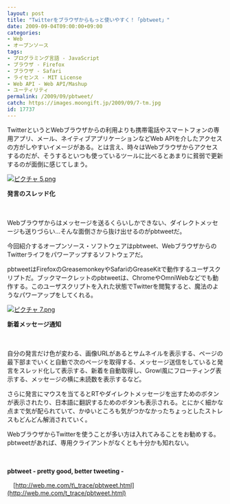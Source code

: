 ```yaml
---
layout: post
title: "Twitterをブラウザからもっと使いやすく！「pbtweet」"
date: 2009-09-04T09:00:00+09:00
categories:
- Web
- オープンソース
tags: 
- プログラミング言語 - JavaScript
- ブラウザ - Firefox
- ブラウザ - Safari
- ライセンス - MIT License
- Web API - Web API/Mashup
- ユーティリティ
permalink: /2009/09/pbtweet/
catch: https://images.moongift.jp/2009/09/7-tm.jpg
id: 17737
---
```

TwitterというとWebブラウザからの利用よりも携帯電話やスマートフォンの専用アプリ、メール、ネイティブアプリケーションなどWeb APIを介したアクセスの方がしやすいイメージがある。とは言え、時々はWebブラウザからアクセスするのだが、そうするといつも使っているツールに比べるとあまりに貧弱で更新するのが面倒に感じてしまう。

  

[![ピクチャ 5.png](https://images.moongift.jp/2009/09/5-tm.jpg)](https://images.moongift.jp/2009/09/5.png)  
  
**発言のスレッド化**

  

　

  

Webブラウザからはメッセージを送るくらいしかできない、ダイレクトメッセージも送りづらい…そんな面倒さから抜け出せるのがpbtweetだ。

  

今回紹介するオープンソース・ソフトウェアはpbtweet、WebブラウザからのTwitterライフをパワーアップするソフトウェアだ。

  
  
<!--more-->

pbtweetはFirefoxのGreasemonkeyやSafariのGreaseKitで動作するユーザスクリプトだ。ブックマークレットのpbtweetは、ChromeやOmniWebなどでも動作する。このユーザスクリプトを入れた状態でTwitterを閲覧すると、魔法のようなパワーアップをしてくれる。

  

[![ピクチャ 7.png](https://images.moongift.jp/2009/09/7-tm.jpg)](https://images.moongift.jp/2009/09/7.png)  
  
**新着メッセージ通知**

  

　

  

自分の発言だけ色が変わる、画像URLがあるとサムネイルを表示する、ページの最下部までいくと自動で次のページを取得する、メッセージ送信をしていると発言をスレッド化して表示する、新着を自動取得し、Growl風にフローティング表示する、メッセージの横に未読数を表示するなど。

  

さらに発言にマウスを当てるとRTやダイレクトメッセージを出すためのボタンが表示されたり、日本語に翻訳するためのボタンも表示される。とにかく細かな点まで気が配られていて、かゆいところも気がつかなかったちょっとしたストレスもどんどん解消されていく。

  

WebブラウザからTwitterを使うことが多い方は入れてみることをお勧めする。pbtweetがあれば、専用クライアントがなくとも十分かも知れない。

  

　

  

**pbtweet - pretty good, better tweeting -**  
  
　[http://web.me.com/t\_trace/pbtweet.html](http://web.me.com/t_trace/pbtweet.html)

  
